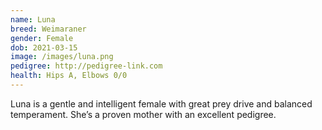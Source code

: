 ```yaml
---
name: Luna
breed: Weimaraner
gender: Female
dob: 2021-03-15
image: /images/luna.png
pedigree: http://pedigree-link.com
health: Hips A, Elbows 0/0
---
```


Luna is a gentle and intelligent female with great prey drive and balanced temperament. She’s a proven mother with an excellent pedigree.
